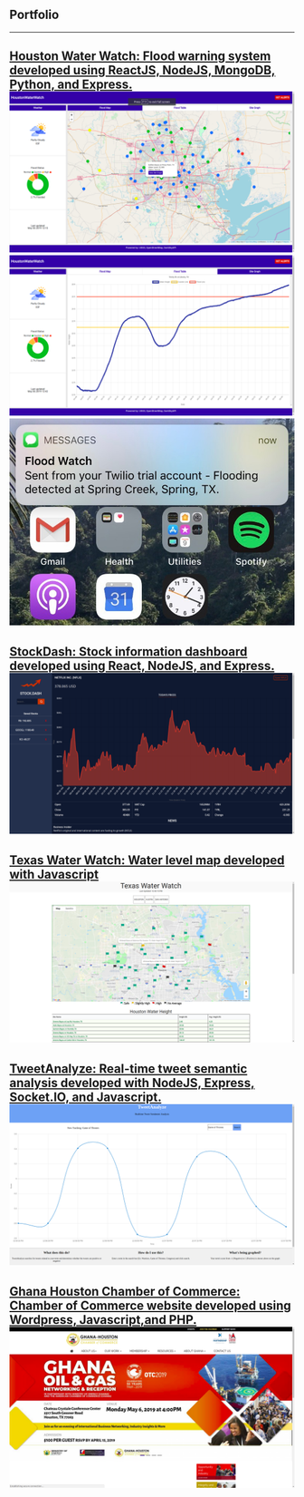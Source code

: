 ## Portfolio

---
[Houston Water Watch: Flood warning system developed using ReactJS, NodeJS, MongoDB, Python, and Express.](http://www.houstonwaterwatch.com/)
<img src="images/houstonwaterwatch1.png?raw=true"/>
<img src="images/houstonwaterwatch2.png?raw=true"/>
<img src="images/houstonwaterwatch3.jpg?raw=true"/>
---
[StockDash: Stock information dashboard developed using React, NodeJS, and Express.](http://www.stockdash.live/)
<img src="images/stockdash.png"/>
---
[Texas Water Watch: Water level map developed with Javascript](http://www.texaswaterwatch.com/)
<img src="images/texaswaterwatch.png?raw=true"/>
---
[TweetAnalyze: Real-time tweet semantic analysis developed with NodeJS, Express, Socket.IO, and Javascript.](http://www.sleepy-ravine-85439.herokuapp.com/)
<img src="images/tweetanalyze.png?raw=true"/>
---
[Ghana Houston Chamber of Commerce: Chamber of Commerce website developed using Wordpress, Javascript,and PHP.](http://www.ghanahoustonchamber.org/)
<img src="images/ghcc.png?raw=true"/>
---

